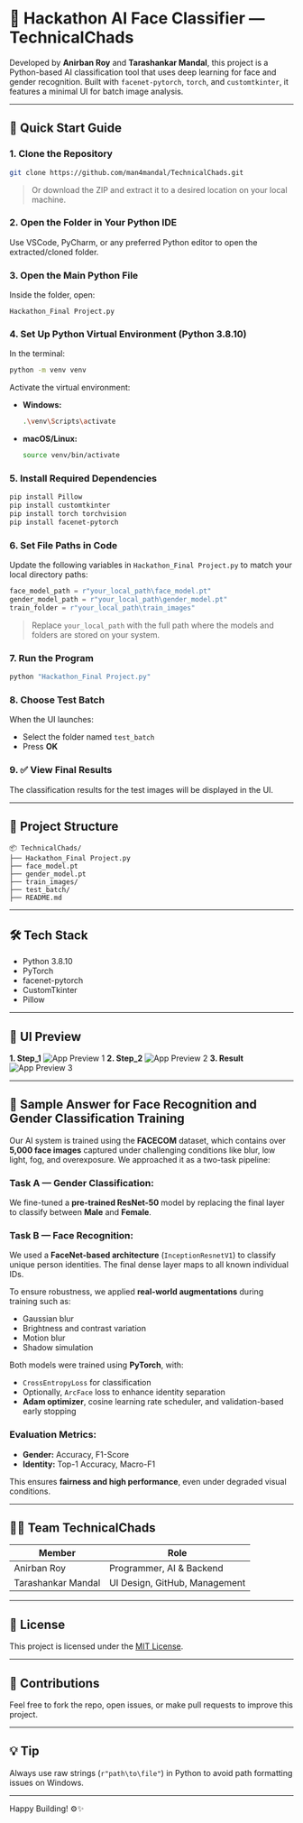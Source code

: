 # 🧠 Hackathon AI Face Classifier — TechnicalChads

Developed by **Anirban Roy** and **Tarashankar Mandal**, this project is a Python-based AI classification tool that uses deep learning for face and gender recognition. Built with `facenet-pytorch`, `torch`, and `customtkinter`, it features a minimal UI for batch image analysis.

---

## 🚀 Quick Start Guide

### 1. Clone the Repository
```bash
git clone https://github.com/man4mandal/TechnicalChads.git
```

> Or download the ZIP and extract it to a desired location on your local machine.

### 2. Open the Folder in Your Python IDE

Use VSCode, PyCharm, or any preferred Python editor to open the extracted/cloned folder.

### 3. Open the Main Python File

Inside the folder, open:

```
Hackathon_Final Project.py
```

### 4. Set Up Python Virtual Environment (Python 3.8.10)

In the terminal:
```bash
python -m venv venv
```

Activate the virtual environment:

- **Windows:**
  ```bash
  .\venv\Scripts\activate
  ```
- **macOS/Linux:**
  ```bash
  source venv/bin/activate
  ```

### 5. Install Required Dependencies

```bash
pip install Pillow
pip install customtkinter
pip install torch torchvision
pip install facenet-pytorch
```

### 6. Set File Paths in Code

Update the following variables in `Hackathon_Final Project.py` to match your local directory paths:

```python
face_model_path = r"your_local_path\face_model.pt"
gender_model_path = r"your_local_path\gender_model.pt"
train_folder = r"your_local_path\train_images"
```

> Replace `your_local_path` with the full path where the models and folders are stored on your system.

### 7. Run the Program

```bash
python "Hackathon_Final Project.py"
```

### 8. Choose Test Batch

When the UI launches:

- Select the folder named `test_batch`
- Press **OK**

### 9. ✅ View Final Results

The classification results for the test images will be displayed in the UI.

---

## 📁 Project Structure

```
📦 TechnicalChads/
├── Hackathon_Final Project.py
├── face_model.pt
├── gender_model.pt
├── train_images/
├── test_batch/
├── README.md
```

---

## 🛠 Tech Stack

- Python 3.8.10
- PyTorch
- facenet-pytorch
- CustomTkinter
- Pillow

---

## 📸 UI Preview

**1. Step_1**
![App Preview 1](UI1.png)
**2. Step_2**
![App Preview 2](UI2.png)
**3. Result**
![App Preview 3](UI3.png)

---

## 🎯 Sample Answer for Face Recognition and Gender Classification Training

Our AI system is trained using the **FACECOM** dataset, which contains over **5,000 face images** captured under challenging conditions like blur, low light, fog, and overexposure. We approached it as a two-task pipeline:

### Task A — Gender Classification:
We fine-tuned a **pre-trained ResNet-50** model by replacing the final layer to classify between **Male** and **Female**.

### Task B — Face Recognition:
We used a **FaceNet-based architecture** (`InceptionResnetV1`) to classify unique person identities. The final dense layer maps to all known individual IDs.

To ensure robustness, we applied **real-world augmentations** during training such as:

- Gaussian blur  
- Brightness and contrast variation  
- Motion blur  
- Shadow simulation  

Both models were trained using **PyTorch**, with:

- `CrossEntropyLoss` for classification  
- Optionally, `ArcFace` loss to enhance identity separation  
- **Adam optimizer**, cosine learning rate scheduler, and validation-based early stopping  

### Evaluation Metrics:
- **Gender:** Accuracy, F1-Score  
- **Identity:** Top-1 Accuracy, Macro-F1  

This ensures **fairness and high performance**, even under degraded visual conditions.

---

## 👨‍💻 Team TechnicalChads

| Member              | Role                          |
|---------------------|-------------------------------|
| Anirban Roy         | Programmer, AI & Backend       |
| Tarashankar Mandal  | UI Design, GitHub, Management  |

---

## 📄 License

This project is licensed under the [MIT License](LICENSE).

---

## 🤝 Contributions

Feel free to fork the repo, open issues, or make pull requests to improve this project.

---

## 💡 Tip

Always use raw strings (`r"path\to\file"`) in Python to avoid path formatting issues on Windows.

---

Happy Building! ⚙️✨
